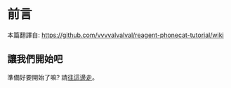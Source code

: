 # 前言
本篇翻譯自: https://github.com/vvvvalvalval/reagent-phonecat-tutorial/wiki


## 讓我們開始吧

準備好要開始了嘛? 請[往這邊走](https://github.com/clojure-tw/reagent-phonecat-tutorial-zh_TW/blob/master/step-00.md)。
